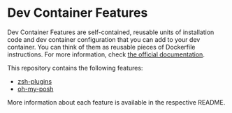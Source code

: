 # Dev Container Features

Dev Container Features are self-contained, reusable units of installation code
and dev container configuration that you can add to your dev container. You can
think of them as reusable pieces of Dockerfile instructions. For more
information, check [the official
documentation](https://containers.dev/implementors/features/).

This repository contains the following features:

- [zsh-plugins](src/oh-my-posh)
- [oh-my-posh](src/oh-my-posh)

More information about each feature is available in the respective README.
